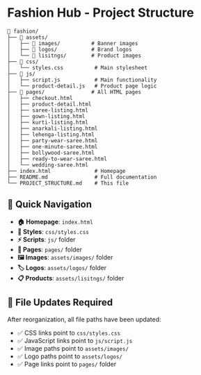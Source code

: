 # Fashion Hub - Project Structure

```
📁 fashion/
├── 📁 assets/
│   ├── 📁 images/          # Banner images
│   ├── 📁 logos/           # Brand logos
│   └── 📁 lisitngs/        # Product images
├── 📁 css/
│   └── styles.css          # Main stylesheet
├── 📁 js/
│   ├── script.js           # Main functionality
│   └── product-detail.js   # Product page logic
├── 📁 pages/               # All HTML pages
│   ├── checkout.html
│   ├── product-detail.html
│   ├── saree-listing.html
│   ├── gown-listing.html
│   ├── kurti-listing.html
│   ├── anarkali-listing.html
│   ├── lehenga-listing.html
│   ├── party-wear-saree.html
│   ├── one-minute-saree.html
│   ├── bollywood-saree.html
│   ├── ready-to-wear-saree.html
│   └── wedding-saree.html
├── index.html              # Homepage
├── README.md               # Full documentation
└── PROJECT_STRUCTURE.md    # This file
```

## 🎯 **Quick Navigation**

- **🏠 Homepage**: `index.html`
- **🎨 Styles**: `css/styles.css`
- **⚡ Scripts**: `js/` folder
- **📱 Pages**: `pages/` folder
- **🖼️ Images**: `assets/images/` folder
- **🏷️ Logos**: `assets/logos/` folder
- **📋 Products**: `assets/lisitngs/` folder

## 📝 **File Updates Required**

After reorganization, all file paths have been updated:
- ✅ CSS links point to `css/styles.css`
- ✅ JavaScript links point to `js/script.js`
- ✅ Image paths point to `assets/images/`
- ✅ Logo paths point to `assets/logos/`
- ✅ Page links point to `pages/` folder
